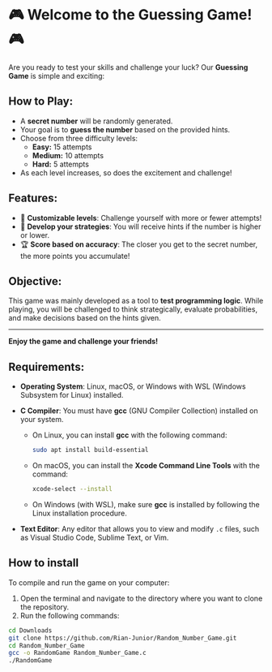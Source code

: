 # 🎮 Welcome to the Guessing Game! 🎮

Are you ready to test your skills and challenge your luck? Our **Guessing Game** is simple and exciting:

## How to Play:
- A **secret number** will be randomly generated.
- Your goal is to **guess the number** based on the provided hints.
- Choose from three difficulty levels:
  - **Easy:** 15 attempts
  - **Medium:** 10 attempts
  - **Hard:** 5 attempts
- As each level increases, so does the excitement and challenge!

## Features:
- 🔢 **Customizable levels**: Challenge yourself with more or fewer attempts!
- 🧠 **Develop your strategies**: You will receive hints if the number is higher or lower.
- 🏆 **Score based on accuracy**: The closer you get to the secret number, the more points you accumulate!

## Objective:
This game was mainly developed as a tool to **test programming logic**. While playing, you will be challenged to think strategically, evaluate probabilities, and make decisions based on the hints given.

---

**Enjoy the game and challenge your friends!**

## Requirements:

- **Operating System**: Linux, macOS, or Windows with WSL (Windows Subsystem for Linux) installed.

- **C Compiler**: You must have **gcc** (GNU Compiler Collection) installed on your system.
  - On Linux, you can install **gcc** with the following command:

    ```bash
    sudo apt install build-essential
    ```

  - On macOS, you can install the **Xcode Command Line Tools** with the command:

    ```bash
    xcode-select --install
    ```

  - On Windows (with WSL), make sure **gcc** is installed by following the Linux installation procedure.

- **Text Editor**: Any editor that allows you to view and modify `.c` files, such as Visual Studio Code, Sublime Text, or Vim.

## How to install

To compile and run the game on your computer:

1. Open the terminal and navigate to the directory where you want to clone the repository.
2. Run the following commands:

```bash
cd Downloads
git clone https://github.com/Rian-Junior/Random_Number_Game.git
cd Random_Number_Game
gcc -o RandomGame Random_Number_Game.c
./RandomGame
